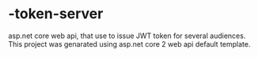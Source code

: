 # -token-server
asp.net core  web api, that use to issue JWT token for several audiences.
This project was genarated using asp.net core 2 web api default template.

